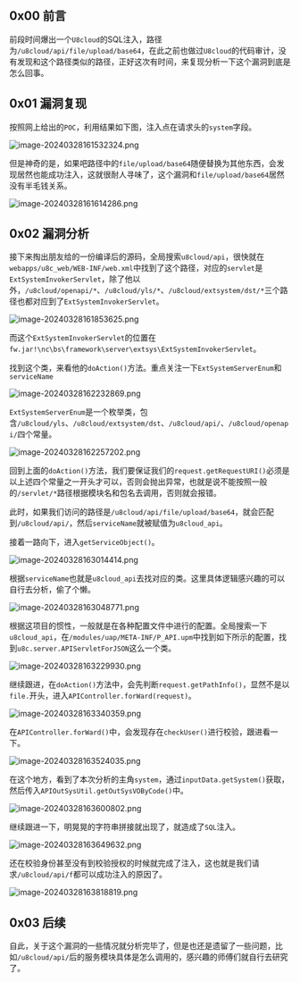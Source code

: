 0x00 前言
-------

前段时间爆出一个`U8cloud`的SQL注入，路径为`/u8cloud/api/file/upload/base64`，在此之前也做过`U8cloud`的代码审计，没有发现和这个路径类似的路径，正好这次有时间，来复现分析一下这个漏洞到底是怎么回事。

0x01 漏洞复现
---------

按照网上给出的`POC`，利用结果如下图，注入点在请求头的`system`字段。

![image-20240328161532324.png](https://shs3.b.qianxin.com/attack_forum/2024/03/attach-16165211647bc929797ced0fe0ef5d89b5c4e1bc.png)

但是神奇的是，如果吧路径中的`file/upload/base64`随便替换为其他东西，会发现居然也能成功注入，这就很耐人寻味了，这个漏洞和`file/upload/base64`居然没有半毛钱关系。

![image-20240328161614286.png](https://shs3.b.qianxin.com/attack_forum/2024/03/attach-85beeb9160cdcb643758731729caae3cae3056f7.png)

0x02 漏洞分析
---------

接下来掏出朋友给的一份编译后的源码，全局搜索`u8cloud/api`，很快就在`webapps/u8c_web/WEB-INF/web.xml`中找到了这个路径，对应的`servlet`是`ExtSystemInvokerServlet`，除了他以外，`/u8cloud/openapi/*`、`/u8cloud/yls/*`、`/u8cloud/extsystem/dst/*`三个路径也都对应到了`ExtSystemInvokerServlet`。

![image-20240328161853625.png](https://shs3.b.qianxin.com/attack_forum/2024/03/attach-4c9d647d9d42b78f1a4548ca9dc129f8935f02d4.png)

而这个`ExtSystemInvokerServlet`的位置在`fw.jar!\nc\bs\framework\server\extsys\ExtSystemInvokerServlet`。

找到这个类，来看他的`doAction()`方法。重点关注一下`ExtSystemServerEnum`和`serviceName`

![image-20240328162232869.png](https://shs3.b.qianxin.com/attack_forum/2024/03/attach-e6669ace78c9b3d51ec502bcd1408b1212364402.png)

`ExtSystemServerEnum`是一个枚举类，包含`/u8cloud/yls`、`/u8cloud/extsystem/dst`、`/u8cloud/api/`、`/u8cloud/openapi/`四个常量。

![image-20240328162257202.png](https://shs3.b.qianxin.com/attack_forum/2024/03/attach-161ffad5779f1b7cea5636902d2d7cfce9a0c959.png)

回到上面的`doAction()`方法，我们要保证我们的`request.getRequestURI()`必须是以上述四个常量之一开头才可以，否则会抛出异常，也就是说不能按照一般的`/servlet/*`路径根据模块名和包名去调用，否则就会报错。

此时，如果我们访问的路径是`/u8cloud/api/file/upload/base64`，就会匹配到`/u8cloud/api/`，然后`serviceName`就被赋值为`u8cloud_api`。

接着一路向下，进入`getServiceObject()`。

![image-20240328163014414.png](https://shs3.b.qianxin.com/attack_forum/2024/03/attach-c17221eb8cd5c0229bd0b9f75011a1c6a7787719.png)

根据`serviceName`也就是`u8cloud_api`去找对应的类。这里具体逻辑感兴趣的可以自行去分析，偷了个懒。

![image-20240328163048771.png](https://shs3.b.qianxin.com/attack_forum/2024/03/attach-e46d6e4850d49456a9a3305baa81b81015ec2b85.png)

根据这项目的惯性，一般就是在各种配置文件中进行的配置。全局搜索一下`u8cloud_api`，在`/modules/uap/META-INF/P_API.upm`中找到如下所示的配置，找到`u8c.server.APIServletForJSON`这么一个类。

![image-20240328163229930.png](https://shs3.b.qianxin.com/attack_forum/2024/03/attach-13a66b468386e99841a2b3f4c2536004a6f74c7c.png)

继续跟进，在`doAction()`方法中，会先判断`request.getPathInfo()`，显然不是以`file.`开头，进入`APIController.forWard(request)`。

![image-20240328163340359.png](https://shs3.b.qianxin.com/attack_forum/2024/03/attach-511819cc286f5d0ead9e1c4215ae5717e07be206.png)

在`APIController.forWard()`中，会发现存在`checkUser()`进行校验，跟进看一下。

![image-20240328163524035.png](https://shs3.b.qianxin.com/attack_forum/2024/03/attach-dbc833150d6816095a481b56ca398257925725e6.png)

在这个地方，看到了本次分析的主角`system`，通过`inputData.getSystem()`获取，然后传入`APIOutSysUtil.getOutSysVOByCode()`中。

![image-20240328163600802.png](https://shs3.b.qianxin.com/attack_forum/2024/03/attach-954b8878d8a91d168a679a53b5ab4c75d5537059.png)

继续跟进一下，明晃晃的字符串拼接就出现了，就造成了`SQL`注入。

![image-20240328163649632.png](https://shs3.b.qianxin.com/attack_forum/2024/03/attach-47a41ec345fa4c90b36c24d1b347dd3fe6761660.png)

还在校验身份甚至没有到校验授权的时候就完成了注入，这也就是我们请求`/u8cloud/api/f`都可以成功注入的原因了。

![image-20240328163818819.png](https://shs3.b.qianxin.com/attack_forum/2024/03/attach-3c7f8c6490b1cd172295424ab714e664b75c1861.png)

0x03 后续
-------

自此，关于这个漏洞的一些情况就分析完毕了，但是也还是遗留了一些问题，比如`/u8cloud/api/`后的服务模块具体是怎么调用的，感兴趣的师傅们就自行去研究了。